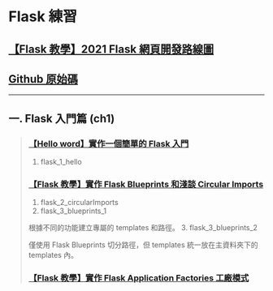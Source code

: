 # Flask 練習
## [【Flask 教學】2021 Flask 網頁開發路線圖](https://www.maxlist.xyz/2020/05/01/flask-list/)
## [Github 原始碼](https://github.com/hsuanchi/flask-template)
---
## 一. Flask 入門篇 (ch1)
> 
> ### [【Hello word】實作一個簡單的 Flask 入門](https://www.maxlist.xyz/2020/04/30/flask-helloworld/)
> 1. flask_1_hello
> ### [【Flask 教學】實作 Flask Blueprints 和淺談 Circular Imports](https://www.maxlist.xyz/2020/07/30/flask-blueprint/)
> 1. flask_2_circularImports
> 2. flask_3_blueprints_1
> 
> 根據不同的功能建立專屬的 templates 和路徑。
> 3. flask_3_blueprints_2
> 
> 僅使用 Flask Blueprints 切分路徑，但 templates 統一放在主資料夾下的 templates 內。
> ### [【Flask 教學】實作 Flask Application Factories 工廠模式](https://www.maxlist.xyz/2020/08/06/flask-application-factories/)
> 